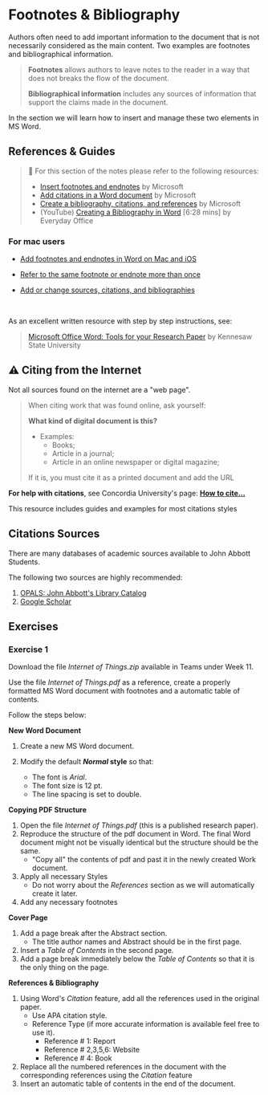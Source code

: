 # Footnotes & Bibliography

Authors often need to add important information to the document that is not necessarily considered as the main content. Two examples are footnotes and bibliographical information.

>  **Footnotes** allows authors to leave notes to the reader in a way that does not breaks the flow of the document.
>
> **Bibliographical information** includes any sources of information that support the claims made in the document.

In the section we will learn how to insert and manage these two elements in MS Word.

## References & Guides

> 📖 For this section of the notes please refer to the following resources:
>
> -  [Insert footnotes and endnotes](https://support.microsoft.com/en-us/office/insert-footnotes-and-endnotes-61f3fb1a-4717-414c-9a8f-015a5f3ff4cb) by Microsoft
> - [Add citations in a Word document](https://support.microsoft.com/en-us/office/add-citations-in-a-word-document-ab9322bb-a8d3-47f4-80c8-63c06779f127) by Microsoft
> - [Create a bibliography, citations, and references](https://support.microsoft.com/en-us/office/create-a-bibliography-citations-and-references-17686589-4824-4940-9c69-342c289fa2a5) by Microsoft
> - (YouTube) [Creating a Bibliography in Word](https://www.youtube.com/watch?v=ty8ToryyWgA) [6:28 mins] by Everyday Office

### For mac users

- [Add footnotes and endnotes in Word on Mac and iOS](https://support.microsoft.com/en-us/office/add-footnotes-and-endnotes-in-word-on-mac-and-ios-a58d1685-94f6-43f5-ba26-aa15aa62c6ed)

- [Refer to the same footnote or endnote more than once](https://support.microsoft.com/en-us/office/refer-to-the-same-footnote-or-endnote-more-than-once-9925ad08-2593-49ac-842b-c0f55b94e137)

- [Add or change sources, citations, and bibliographies](https://support.microsoft.com/en-us/office/add-or-change-sources-citations-and-bibliographies-159264ec-0a8a-4e9e-acf7-21faa9c371c2)

  <br>

As an excellent written resource with step by step instructions, see:

> [Microsoft Office Word: Tools for your Research Paper](https://apps.kennesaw.edu/files/pr_app_uni_cdoc/doc/Word_2016_PC_Formatting_Your_Document.pdf) by Kennesaw State University

## ⚠ Citing from the Internet

Not all sources found on the internet are a "web page".

> When citing work that was found online, ask yourself:
>
> **What kind of digital document is this?**
>
> - Examples:
>   - Books;
>   - Article in a journal;
>   - Article in an online newspaper or digital magazine;
>
> If it is, you must cite it as a printed document and add the URL



**For help with citations**, see Concordia University's page: [**How to cite...**](https://library.concordia.ca/help/citing/index.php)

This resource includes guides and examples for most citations styles



## Citations Sources

There are many databases of academic sources available to John Abbott Students.

The following two sources are highly recommended:

1. [OPALS: John Abbott's Library Catalog](https://jac.cegep.opalsinfo.net/bin/home)
2. [Google Scholar](https://scholar.google.com/schhp?hl=en&as_sdt=0,5)



## Exercises

### Exercise 1

Download the file *Internet of Things.zip* available in Teams under Week 11.

Use the file *Internet of Things.pdf* as a reference, create a properly formatted MS Word document with footnotes and a automatic table of contents.

Follow the steps below:



**New Word Document**

1. Create a new MS Word document.

2. Modify the default ***Normal* style** so that:

   - The font is *Arial*.
   - The font size is 12 pt.
   - The line spacing is set to double.

   

**Copying PDF Structure**

1. Open the file *Internet of Things.pdf*  (this is a published research paper).
2. Reproduce the structure of the pdf document in Word. The final Word document might not be visually identical but the structure should be the same.
   - "Copy all" the contents of pdf and past it in the newly created Work document.
3. Apply all necessary Styles
   - Do not worry about the *References* section as we will automatically create it later.
4. Add any necessary footnotes 



**Cover Page**

1. Add a page break after the Abstract section.
   - The title author names and Abstract should be in the first page.
2. Insert a *Table of Contents* in the second page.
3. Add a page break immediately below the *Table of Contents* so that it is the only thing on the page.



**References & Bibliography**

1. Using Word's *Citation* feature, add all the references used in the original paper.
   - Use APA citation style.
   - Reference Type (if more accurate information is available feel free to use it).
     - Reference # 1: Report
     - Reference # 2,3,5,6: Website
     - Reference # 4: Book
2. Replace all the numbered references in the document with the corresponding references using the *Citation* feature
3. Insert an automatic table of contents in the end of the document.
